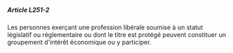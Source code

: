 ##### Article L251-2

Les personnes exerçant une profession libérale soumise à un statut législatif ou réglementaire ou dont le titre est protégé peuvent constituer un groupement d'intérêt économique ou y participer.

